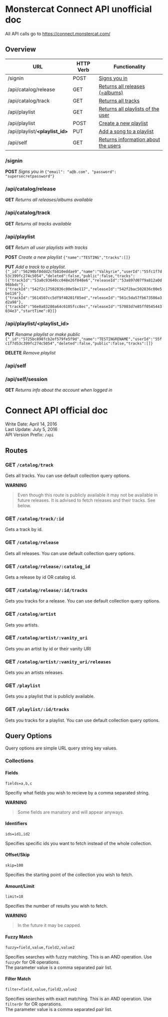 # Monstercat Connect API unofficial doc

All API calls go to https://connect.monstercat.com/

## Overview
| URL   |      HTTP Verb      |  Functionality |
|---|---|---|
| /signin                   | POST | [Signs you in](#signin) |
| /api/catalog/release      | GET | [Returns all releases (=albums)](#apicatalogrelease) |
| /api/catalog/track        | GET | [Returns all tracks](#apicatalogtrack) |
| /api/playlist             | GET | [Returns all playlists of the user](#apiplaylist) |
| /api/playlist | POST | [Create a new playlist](#apiplaylist) |
| /api/playlist/**&lt;playlist_id&gt;** | PUT | [Add a song to a playlist](#apiplaylist) |
| /api/self         | GET | [Returns information about the users](#apiself) |

### /signin
**POST**
*Signs you in*
`{"email": "a@b.com", "password": "supersecretpassword"}`

### /api/catalog/release
**GET**
*Returns all releases/albums available*

### /api/catalog/track
**GET**
*Returns all tracks available*

### /api/playlist
**GET**
*Return all user playlists with tracks*

**POST**
*Create a new playlist*
`{"name":"TESTING","tracks":[]}`

**PUT**
*Add a track to a playlist.*
`{"_id":"56290bf0ddd2cfb810eddae9","name":"Valkyrie","userId":"55fc1f7d53c399fc274c5054","deleted":false,"public":false,"tracks":[{"trackId":"53a0c93640cc048e26f848e6","releaseId":"53a897d07f9a812a0d96bbdc"},{"trackId":"542f2c17502836c00e5be117","releaseId":"542f2bac502836c00e5be116"},{"trackId":"5614507cc5df9f40201f85ed","releaseId":"561c5da57fb673586a3d2a98"},{"trackId":"56e0a83280a64c6105fcc8ec","releaseId":"57083d7e85ff0545443034e3","startTime":0}]}`

### /api/playlist/**&lt;playlist_id&gt;**
**PUT**
*Rename playlist or make public*
`{"_id":"5725bc898fcb2ef579fe5f9d","name":"TESTINGRENAME","userId":"55fc1f7d53c399fc274c5054","deleted":false,"public":false,"tracks":[]}`

**DELETE**
*Remove playlist*

### /api/self
### /api/self/session
**GET**
*Returns info about the account when logged in*



# Connect API official doc

Write Date: April 14, 2016  
Last Update: July 5, 2016  
API Version Prefix: `/api`

## Routes

### GET `/catalog/track`

Gets all tracks. You can use default collection query options.

**WARNING**

> Even though this route is publicly available it may not be available in future releases. It is advised to fetch releases and their tracks. See below.

### GET `/catalog/track/:id`

Gets a track by id.

### GET `/catalog/release`

Gets all releases. You can use default collection query options.

### GET `/catalog/release/:catalog_id`

Gets a release by id OR catalog id.

### GET `/catalog/release/:id/tracks`

Gets you tracks for a release. You can use default collection query options.

### GET `/catalog/artist`

Gets you artists.

### GET `/catalog/artist/:vanity_uri`

Gets you an artist by id or their vanity URI

### GET `/catalog/artist/:vanity_uri/releases`

Gets you an artists releases.

### GET `/playlist`

Gets you a playlist that is publicly available.

### GET `/playlist/:id/tracks`

Gets you tracks for a playlist. You can use default collection query options.

## Query Options

Query options are simple URL query string key values.

### Collections

#### Fields

`fields=a,b,c`

Specifiy what fields you wish to recieve by a comma separated string.

**WARNING**

> Some fields are manatory and will appear anyways.

#### Identifiers

`ids=id1,id2`

Specifies specific ids you want to fetch instead of the whole collection.

#### Offset/Skip

`skip=100`

Specifies the starting point of the collection you wish to fetch.

#### Amount/Limit

`limit=10`

Specifies the number of results you wish to fetch.

**WARNING**

> In the future it may be capped.

#### Fuzzy Match

`fuzzy=field,value,field2,value2`

Specifies searches with fuzzy matching. This is an AND operation. Use `fuzzyOr` for OR operations.  
The parameter value is a comma separated pair list.

#### Filter Match

`filter=field,value,field2,value2`

Specifies searches with exact matching. This is an AND operation. Use `filterOr` for OR operations.  
The parameter value is a comma separated pair list.


